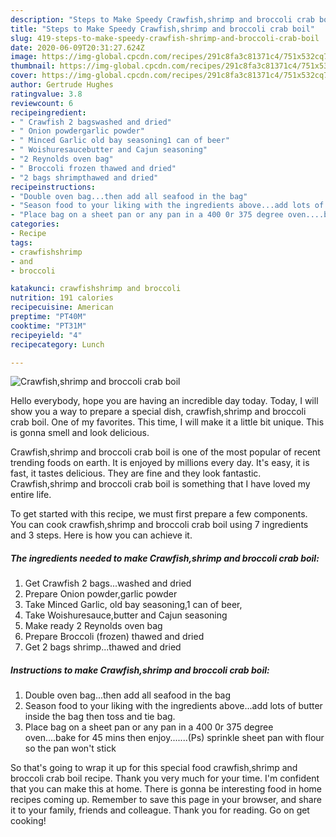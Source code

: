 ```yaml
---
description: "Steps to Make Speedy Crawfish,shrimp and broccoli crab boil"
title: "Steps to Make Speedy Crawfish,shrimp and broccoli crab boil"
slug: 419-steps-to-make-speedy-crawfish-shrimp-and-broccoli-crab-boil
date: 2020-06-09T20:31:27.624Z
image: https://img-global.cpcdn.com/recipes/291c8fa3c81371c4/751x532cq70/crawfishshrimp-and-broccoli-crab-boil-recipe-main-photo.jpg
thumbnail: https://img-global.cpcdn.com/recipes/291c8fa3c81371c4/751x532cq70/crawfishshrimp-and-broccoli-crab-boil-recipe-main-photo.jpg
cover: https://img-global.cpcdn.com/recipes/291c8fa3c81371c4/751x532cq70/crawfishshrimp-and-broccoli-crab-boil-recipe-main-photo.jpg
author: Gertrude Hughes
ratingvalue: 3.8
reviewcount: 6
recipeingredient:
- " Crawfish 2 bagswashed and dried"
- " Onion powdergarlic powder"
- " Minced Garlic old bay seasoning1 can of beer"
- " Woishuresaucebutter and Cajun seasoning"
- "2 Reynolds oven bag"
- " Broccoli frozen thawed and dried"
- "2 bags shrimpthawed and dried"
recipeinstructions:
- "Double oven bag...then add all seafood in the bag"
- "Season food to your liking with the ingredients above...add lots of butter inside the bag then toss and tie bag."
- "Place bag on a sheet pan or any pan in a 400 0r 375 degree oven....bake for 45 mins then enjoy.......(Ps) sprinkle sheet pan with flour so the pan won&#39;t stick"
categories:
- Recipe
tags:
- crawfishshrimp
- and
- broccoli

katakunci: crawfishshrimp and broccoli 
nutrition: 191 calories
recipecuisine: American
preptime: "PT40M"
cooktime: "PT31M"
recipeyield: "4"
recipecategory: Lunch

---
```



![Crawfish,shrimp and broccoli crab boil](https://img-global.cpcdn.com/recipes/291c8fa3c81371c4/751x532cq70/crawfishshrimp-and-broccoli-crab-boil-recipe-main-photo.jpg)

Hello everybody, hope you are having an incredible day today. Today, I will show you a way to prepare a special dish, crawfish,shrimp and broccoli crab boil. One of my favorites. This time, I will make it a little bit unique. This is gonna smell and look delicious.

Crawfish,shrimp and broccoli crab boil is one of the most popular of recent trending foods on earth. It is enjoyed by millions every day. It's easy, it is fast, it tastes delicious. They are fine and they look fantastic. Crawfish,shrimp and broccoli crab boil is something that I have loved my entire life.




To get started with this recipe, we must first prepare a few components. You can cook crawfish,shrimp and broccoli crab boil using 7 ingredients and 3 steps. Here is how you can achieve it.

<!--inarticleads1-->

##### The ingredients needed to make Crawfish,shrimp and broccoli crab boil:

1. Get  Crawfish 2 bags...washed and dried
1. Prepare  Onion powder,garlic powder
1. Take  Minced Garlic, old bay seasoning,1 can of beer,
1. Take  Woishuresauce,butter and Cajun seasoning
1. Make ready 2 Reynolds oven bag
1. Prepare  Broccoli (frozen) thawed and dried
1. Get 2 bags shrimp...thawed and dried




<!--inarticleads2-->

##### Instructions to make Crawfish,shrimp and broccoli crab boil:

1. Double oven bag...then add all seafood in the bag
1. Season food to your liking with the ingredients above...add lots of butter inside the bag then toss and tie bag.
1. Place bag on a sheet pan or any pan in a 400 0r 375 degree oven....bake for 45 mins then enjoy.......(Ps) sprinkle sheet pan with flour so the pan won&#39;t stick




So that's going to wrap it up for this special food crawfish,shrimp and broccoli crab boil recipe. Thank you very much for your time. I'm confident that you can make this at home. There is gonna be interesting food in home recipes coming up. Remember to save this page in your browser, and share it to your family, friends and colleague. Thank you for reading. Go on get cooking!
